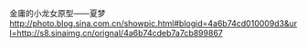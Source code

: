金庸的小龙女原型——夏梦
http://photo.blog.sina.com.cn/showpic.html#blogid=4a6b74cd010009d3&url=http://s8.sinaimg.cn/orignal/4a6b74cdeb7a7cb899867
